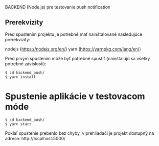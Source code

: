 BACKEND (Node.js) pre testovanie push notification

## Prerekvizity

Pred spustením projektu je potrebné mať nainštalované nasledujúce prerekvizity:

nodejs (https://nodejs.org/en/)
yarn (https://yarnpkg.com/lang/en/)

Pred prvým spustením môže byť potrebné spustiť (nainštalujú sa všetky potrebné závislosti):

```shell script
$ cd backend_push/
$ yarn install
```

# Spustenie aplikácie v testovacom móde

```shell script
$ cd backend_push/
$ yarn start
```

Pokiaľ spustenie prebehlo bez chyby, v prehliadači je projekt dostupný na adrese: http://localhost:5000/
